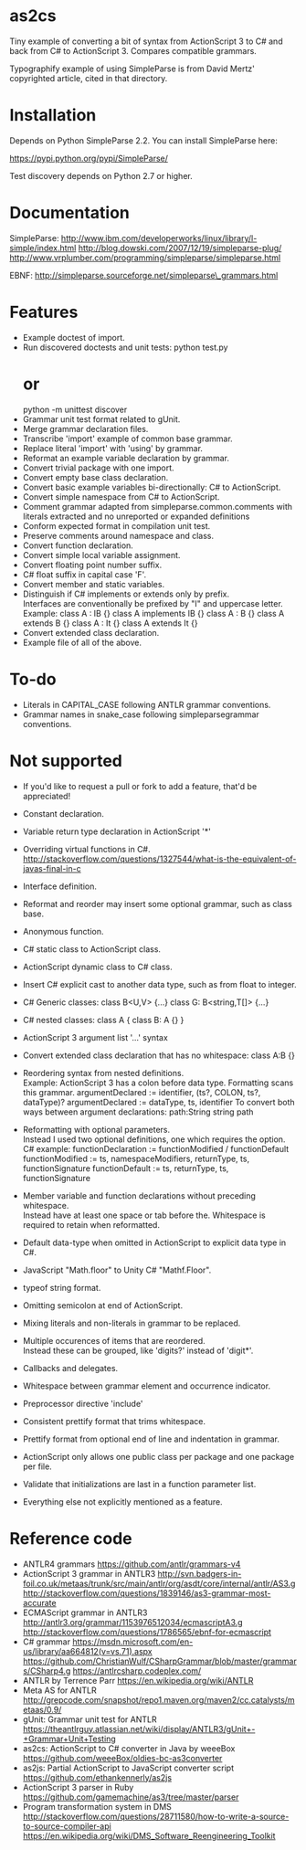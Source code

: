 # as2cs

Tiny example of converting a bit of syntax from ActionScript 3 to C# and back from C# to ActionScript 3.  Compares compatible grammars.

Typographify example of using SimpleParse is from David Mertz' copyrighted article, cited in that directory.

Installation
============

Depends on Python SimpleParse 2.2.  You can install SimpleParse here:

https://pypi.python.org/pypi/SimpleParse/

Test discovery depends on Python 2.7 or higher.

Documentation
=============

SimpleParse:
http://www.ibm.com/developerworks/linux/library/l-simple/index.html
http://blog.dowski.com/2007/12/19/simpleparse-plug/
http://www.vrplumber.com/programming/simpleparse/simpleparse.html

EBNF:
http://simpleparse.sourceforge.net/simpleparse\_grammars.html

Features
========

 * Example doctest of import.
 * Run discovered doctests and unit tests:
    python test.py
    # or
    python -m unittest discover
 * Grammar unit test format related to gUnit.
 * Merge grammar declaration files.
 * Transcribe 'import' example of common base grammar.
 * Replace literal 'import' with 'using' by grammar.
 * Reformat an example variable declaration by grammar.
 * Convert trivial package with one import.
 * Convert empty base class declaration.
 * Convert basic example variables bi-directionally:  C# to ActionScript.
 * Convert simple namespace from C# to ActionScript.
 * Comment grammar adapted from simpleparse.common.comments 
  with literals extracted and no unreported or expanded definitions
 * Conform expected format in compilation unit test.
 * Preserve comments around namespace and class.
 * Convert function declaration.
 * Convert simple local variable assignment.
 * Convert floating point number suffix.
 * C# float suffix in capital case 'F'.
 * Convert member and static variables.
 * Distinguish if C# implements or extends only by prefix.  
  Interfaces are conventionally be prefixed by "I" and uppercase letter.
  Example:
    class A : IB {}
    class A implements IB {}
    class A : B {}
    class A extends B {}
    class A : It {}
    class A extends It {}
 * Convert extended class declaration.
 * Example file of all of the above.

To-do
=====

 * Literals in CAPITAL\_CASE following ANTLR grammar conventions.
 * Grammar names in snake\_case following simpleparsegrammar conventions.

Not supported
=============

 * If you'd like to request a pull or fork to add a feature, that'd be appreciated!

 * Constant declaration.
 * Variable return type declaration in ActionScript '\*'
 * Overriding virtual functions in C#.
  http://stackoverflow.com/questions/1327544/what-is-the-equivalent-of-javas-final-in-c
 * Interface definition.
 * Reformat and reorder may insert some optional grammar, such as class base.
 * Anonymous function.
 * C# static class to ActionScript class.
 * ActionScript dynamic class to C# class.
 * Insert C# explicit cast to another data type, such as from float to integer.
 * C# Generic classes:
    class B<U,V> {...}
    class G<T>: B<string,T[]> {...}
 * C# nested classes:
    class A
    {
        class B: A {}
    }
 * ActionScript 3 argument list '...' syntax
 * Convert extended class declaration that has no whitespace:
    class A:B {}
 * Reordering syntax from nested definitions.  
  Example:  ActionScript 3 has a colon before data type.  Formatting scans this grammar.
    argumentDeclared := identifier, (ts?, COLON, ts?, dataType)?
    argumentDeclared := dataType, ts, identifier
  To convert both ways between argument declarations:
    path:String
    string path
 * Reformatting with optional parameters.  
  Instead I used two optional definitions, one which requires the option.  C# example:
    functionDeclaration := functionModified / functionDefault
    functionModified := ts, namespaceModifiers, returnType, ts, functionSignature
    functionDefault := ts, returnType, ts, functionSignature
 * Member variable and function declarations without preceding whitespace.  
  Instead have at least one space or tab before the.
  Whitespace is required to retain when reformatted.
 * Default data-type when omitted in ActionScript to explicit data type in C#.
 * JavaScript "Math.floor" to Unity C# "Mathf.Floor".
 * typeof string format.
 * Omitting semicolon at end of ActionScript.
 * Mixing literals and non-literals in grammar to be replaced.
 * Multiple occurences of items that are reordered.  
  Instead these can be grouped, like 'digits?' instead of 'digit\*'.
 * Callbacks and delegates.
 * Whitespace between grammar element and occurrence indicator.
 * Preprocessor directive 'include'
 * Consistent prettify format that trims whitespace.
 * Prettify format from optional end of line and indentation in grammar.
 * ActionScript only allows one public class per package and one package per file.
 * Validate that initializations are last in a function parameter list.
 * Everything else not explicitly mentioned as a feature.

Reference code
==============

 * ANTLR4 grammars
  https://github.com/antlr/grammars-v4
 * ActionScript 3 grammar in ANTLR3
  http://svn.badgers-in-foil.co.uk/metaas/trunk/src/main/antlr/org/asdt/core/internal/antlr/AS3.g
  http://stackoverflow.com/questions/1839146/as3-grammar-most-accurate
 * ECMAScript grammar in ANTLR3
  http://antlr3.org/grammar/1153976512034/ecmascriptA3.g
  http://stackoverflow.com/questions/1786565/ebnf-for-ecmascript
 * C# grammar
  https://msdn.microsoft.com/en-us/library/aa664812(v=vs.71).aspx
  https://github.com/ChristianWulf/CSharpGrammar/blob/master/grammars/CSharp4.g
  https://antlrcsharp.codeplex.com/
 * ANTLR by Terrence Parr
  https://en.wikipedia.org/wiki/ANTLR
 * Meta AS for ANTLR
  http://grepcode.com/snapshot/repo1.maven.org/maven2/cc.catalysts/metaas/0.9/
 * gUnit:  Grammar unit test for ANTLR
  https://theantlrguy.atlassian.net/wiki/display/ANTLR3/gUnit+-+Grammar+Unit+Testing
 * as2cs:  ActionScript to C# converter in Java by weeeBox
  https://github.com/weeeBox/oldies-bc-as3converter
 * as2js:  Partial ActionScript to JavaScript converter script
  https://github.com/ethankennerly/as2js
 * ActionScript 3 parser in Ruby
  https://github.com/gamemachine/as3/tree/master/parser
 * Program transformation system in DMS
  http://stackoverflow.com/questions/28711580/how-to-write-a-source-to-source-compiler-api
  https://en.wikipedia.org/wiki/DMS_Software_Reengineering_Toolkit
